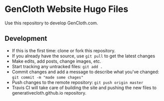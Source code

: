# GenCloth Website Hugo Files

Use this repository to develop GenCloth.com.

## Development
- If this is the first time: clone or fork this repository.
- If you already have the source, use `git pull` to get the latest changes
- Make edits, add posts, change images, etc.
- Start tracking any untracked files: `git add .`
- Commit changes and add a message to describe what you've changed: `git commit -m "made some chages"`
- Push changes to the remote repository: `git push origin master`
- Travis CI will take care of building the site and pushing the new files to generativecloth.github.io repository.
